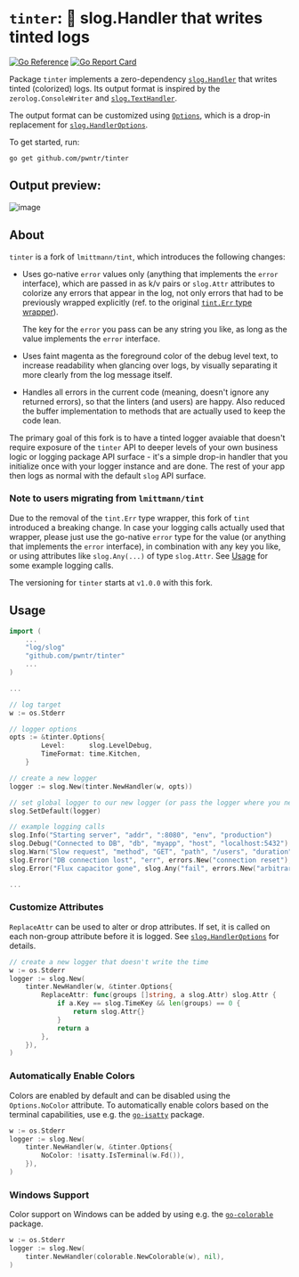 # `tinter`: 🌈 **slog.Handler** that writes tinted logs

[![Go Reference](https://pkg.go.dev/badge/github.com/pwntr/tinter.svg)](https://pkg.go.dev/github.com/pwntr/tinter#section-documentation)
[![Go Report Card](https://goreportcard.com/badge/github.com/pwntr/tinter)](https://goreportcard.com/report/github.com/pwntr/tinter)

Package `tinter` implements a zero-dependency [`slog.Handler`](https://pkg.go.dev/log/slog#Handler) that writes tinted (colorized) logs. Its output format is inspired by the `zerolog.ConsoleWriter` and [`slog.TextHandler`](https://pkg.go.dev/log/slog#TextHandler).

The output format can be customized using [`Options`](https://pkg.go.dev/github.com/pwntr/tinter#Options), which is a drop-in replacement for [`slog.HandlerOptions`](https://pkg.go.dev/log/slog#HandlerOptions).

To get started, run:
```
go get github.com/pwntr/tinter
```

## Output preview:

![image](https://github.com/user-attachments/assets/b6afee00-7d9b-43fa-aec8-c0751900f8f0)

## About

`tinter` is a fork of `lmittmann/tint`, which introduces the following changes:

* Uses go-native `error` values only (anything that implements the `error` interface), which are passed in as k/v pairs or `slog.Attr` attributes to colorize any errors that appear in the log, not only errors that had to be previously wrapped explicitly (ref. to the original [`tint.Err` type wrapper](https://github.com/lmittmann/tint/blob/368de753ea2a714981dac3bed7390460b9ae4a93/handler.go#L427)).

    The key for the `error` you pass can be any string you like, as long as the value implements the `error` interface. 

* Uses faint magenta as the foreground color of the debug level text, to increase readability when glancing over logs, by visually separating it more clearly from the log message itself.

* Handles all errors in the current code (meaning, doesn't ignore any returned errors), so that the linters (and users) are happy. Also reduced the buffer implementation to methods that are actually used to keep the code lean.

The primary goal of this fork is to have a tinted logger avaiable that doesn't require exposure of the `tinter` API to deeper levels of your own business logic or logging package API surface - it's a simple drop-in handler that you initialize once with your logger instance and are done. The rest of your app then logs as normal with the default `slog` API surface.

### Note to users migrating from `lmittmann/tint`

Due to the removal of the `tint.Err` type wrapper, this fork of `tint` introduced a breaking change. In case your logging calls actually used that wrapper, please just use the go-native `error` type for the value (or anything that implements the `error` interface), in combination with any key you like, or using attributes like `slog.Any(...)` of type `slog.Attr`. See [Usage](#usage) for some example logging calls.

The versioning for `tinter` starts at `v1.0.0` with this fork.

## Usage

```go
import (
    ...
    "log/slog"
    "github.com/pwntr/tinter"
    ...
)

...

// log target
w := os.Stderr

// logger options
opts := &tinter.Options{
        Level:      slog.LevelDebug,
        TimeFormat: time.Kitchen,
    }

// create a new logger
logger := slog.New(tinter.NewHandler(w, opts))

// set global logger to our new logger (or pass the logger where you need it)
slog.SetDefault(logger)

// example logging calls
slog.Info("Starting server", "addr", ":8080", "env", "production")
slog.Debug("Connected to DB", "db", "myapp", "host", "localhost:5432")
slog.Warn("Slow request", "method", "GET", "path", "/users", "duration", 497*time.Millisecond)
slog.Error("DB connection lost", "err", errors.New("connection reset"), "db", "myapp")
slog.Error("Flux capacitor gone", slog.Any("fail", errors.New("arbitrary error passed")), "engine", 42)

...
```

### Customize Attributes

`ReplaceAttr` can be used to alter or drop attributes. If set, it is called on
each non-group attribute before it is logged. See [`slog.HandlerOptions`](https://pkg.go.dev/log/slog#HandlerOptions)
for details.

```go
// create a new logger that doesn't write the time
w := os.Stderr
logger := slog.New(
    tinter.NewHandler(w, &tinter.Options{
        ReplaceAttr: func(groups []string, a slog.Attr) slog.Attr {
            if a.Key == slog.TimeKey && len(groups) == 0 {
                return slog.Attr{}
            }
            return a
        },
    }),
)
```

### Automatically Enable Colors

Colors are enabled by default and can be disabled using the `Options.NoColor`
attribute. To automatically enable colors based on the terminal capabilities,
use e.g. the [`go-isatty`](https://github.com/mattn/go-isatty) package.

```go
w := os.Stderr
logger := slog.New(
    tinter.NewHandler(w, &tinter.Options{
        NoColor: !isatty.IsTerminal(w.Fd()),
    }),
)
```

### Windows Support

Color support on Windows can be added by using e.g. the
[`go-colorable`](https://github.com/mattn/go-colorable) package.

```go
w := os.Stderr
logger := slog.New(
    tinter.NewHandler(colorable.NewColorable(w), nil),
)
```
